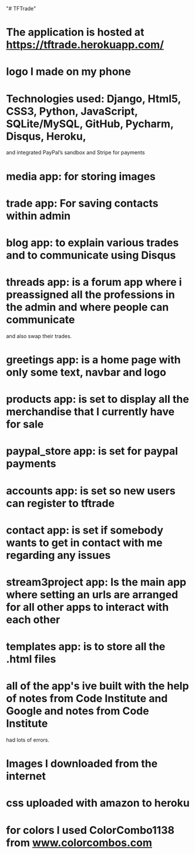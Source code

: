 "# TFTrade"

# The application is hosted at https://tftrade.herokuapp.com/

# logo I made on my phone

# Technologies used: Django, Html5, CSS3, Python, JavaScript, SQLite/MySQL, GitHub, Pycharm, Disqus, Heroku,
  and integrated PayPal’s sandbox and Stripe for payments

# media app: for storing images

# trade app: For saving contacts within admin

# blog app: to explain various trades and to communicate using Disqus

# threads app: is a forum app where i preassigned all the professions in the admin and where people can communicate
  and also swap their trades.

# greetings app: is a home page with only some text, navbar and logo

# products app: is set to display all the merchandise that I currently have for sale

# paypal_store app: is set for paypal payments

# accounts app: is set so new users can register to tftrade

# contact app: is set if somebody wants to get in contact with me regarding any issues

# stream3project app: Is the main app where setting an urls are arranged for all other apps to interact with each other

# templates app: is to store all the .html files

# all of the app's ive built with the help of notes from Code Institute and Google and notes from Code Institute
  had lots of errors.

# Images I downloaded from the internet

# css uploaded with amazon to heroku

# for colors I used ColorCombo1138 from www.colorcombos.com


